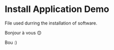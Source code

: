 # Install Application Demo
File used durring the installation of software.


Bonjour à vous 😊

Bou :)